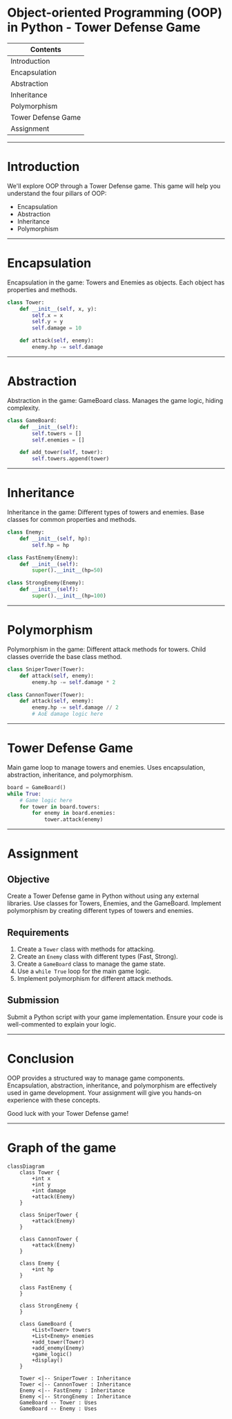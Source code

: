 # Object-oriented Programming (OOP) in Python - Tower Defense Game

| Contents             |
| -------------------- |
| Introduction         |
| Encapsulation        |
| Abstraction          |
| Inheritance          |
| Polymorphism         |
| Tower Defense Game   |
| Assignment           |

---

# Introduction

We'll explore OOP through a Tower Defense game. This game will help you understand the four pillars of OOP:
  - Encapsulation
  - Abstraction
  - Inheritance
  - Polymorphism

---

# Encapsulation

Encapsulation in the game: Towers and Enemies as objects. Each object has properties and methods.

```python
class Tower:
    def __init__(self, x, y):
        self.x = x
        self.y = y
        self.damage = 10

    def attack(self, enemy):
        enemy.hp -= self.damage
```

---

# Abstraction

Abstraction in the game: GameBoard class. Manages the game logic, hiding complexity.

```python
class GameBoard:
    def __init__(self):
        self.towers = []
        self.enemies = []

    def add_tower(self, tower):
        self.towers.append(tower)
```

---

# Inheritance

Inheritance in the game: Different types of towers and enemies. Base classes for common properties and methods.

```python
class Enemy:
    def __init__(self, hp):
        self.hp = hp

class FastEnemy(Enemy):
    def __init__(self):
        super().__init__(hp=50)

class StrongEnemy(Enemy):
    def __init__(self):
        super().__init__(hp=100)
```

---

# Polymorphism

Polymorphism in the game: Different attack methods for towers. Child classes override the base class method.

```python
class SniperTower(Tower):
    def attack(self, enemy):
        enemy.hp -= self.damage * 2

class CannonTower(Tower):
    def attack(self, enemy):
        enemy.hp -= self.damage // 2
        # AoE damage logic here
```

---

# Tower Defense Game

Main game loop to manage towers and enemies. Uses encapsulation, abstraction, inheritance, and polymorphism.

```python
board = GameBoard()
while True:
    # Game logic here
    for tower in board.towers:
        for enemy in board.enemies:
            tower.attack(enemy)
```

---

# Assignment

## Objective

Create a Tower Defense game in Python without using any external libraries. Use classes for Towers, Enemies, and the GameBoard. Implement polymorphism by creating different types of towers and enemies.

## Requirements

1. Create a `Tower` class with methods for attacking.
2. Create an `Enemy` class with different types (Fast, Strong).
3. Create a `GameBoard` class to manage the game state.
4. Use a `while True` loop for the main game logic.
5. Implement polymorphism for different attack methods.

## Submission

Submit a Python script with your game implementation. Ensure your code is well-commented to explain your logic.

---

# Conclusion

OOP provides a structured way to manage game components. Encapsulation, abstraction, inheritance, and polymorphism are effectively used in game development. Your assignment will give you hands-on experience with these concepts.

Good luck with your Tower Defense game!

---

# Graph of the game

```mermaid
classDiagram
    class Tower {
        +int x
        +int y
        +int damage
        +attack(Enemy)
    }
    
    class SniperTower {
        +attack(Enemy)
    }
    
    class CannonTower {
        +attack(Enemy)
    }
    
    class Enemy {
        +int hp
    }
    
    class FastEnemy {
    }
    
    class StrongEnemy {
    }
    
    class GameBoard {
        +List<Tower> towers
        +List<Enemy> enemies
        +add_tower(Tower)
        +add_enemy(Enemy)
        +game_logic()
        +display()
    }
    
    Tower <|-- SniperTower : Inheritance
    Tower <|-- CannonTower : Inheritance
    Enemy <|-- FastEnemy : Inheritance
    Enemy <|-- StrongEnemy : Inheritance
    GameBoard -- Tower : Uses
    GameBoard -- Enemy : Uses
```